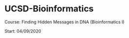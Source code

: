 # UCSD-Bioinformatics

Course: Finding Hidden Messages in DNA (Bioinformatics I) 

Start: 04/09/2020
